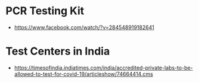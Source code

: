 # PCR Testing Kit

- https://www.facebook.com/watch/?v=284548919182641


# Test Centers in India

- https://timesofindia.indiatimes.com/india/accredited-private-labs-to-be-allowed-to-test-for-covid-19/articleshow/74664414.cms


